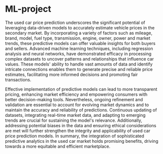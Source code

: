 # ML-project
The used car price prediction underscores the significant potential of leveraging data-driven models to accurately estimate vehicle prices in the secondary market. By incorporating a variety of factors such as mileage, brand, model, fuel type, transmission, engine, owner, power and market trends, these predictive models can offer valuable insights for both buyers and sellers. Advanced machine learning techniques, including regression analysis and neural networks, have demonstrated efficacy in processing complex datasets to uncover patterns and relationships that influence car values. These models' ability to handle vast amounts of data and identify intricate connections enables them to generate precise and reliable price estimates, facilitating more informed decisions and promoting fair transactions.

Effective implementation of predictive models can lead to more transparent pricing, enhancing market efficiency and empowering consumers with better decision-making tools. Nevertheless, ongoing refinement and validation are essential to account for evolving market dynamics and to maintain the accuracy and reliability of predictions. Continuous updating of datasets, integrating real-time market data, and adapting to emerging trends are crucial for sustaining the model's relevance. Additionally, addressing potential biases in the data and ensuring ethical considerations are met will further strengthen the integrity and applicability of used car price prediction models. In summary, the integration of sophisticated predictive analytics in the used car market holds promising benefits, driving towards a more equitable and efficient marketplace.

